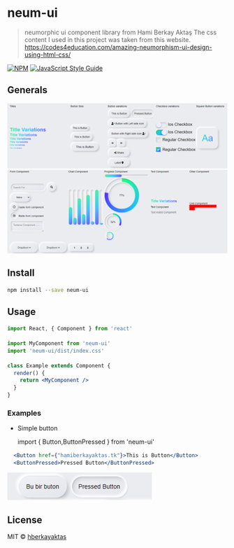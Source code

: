 # neum-ui

> neumorphic ui component library from Hami Berkay Aktaş The css content I used in this project was taken from this website. https://codes4education.com/amazing-neumorphism-ui-design-using-html-css/

[![NPM](https://img.shields.io/npm/v/neum-ui.svg)](https://www.npmjs.com/package/neum-ui) [![JavaScript Style Guide](https://img.shields.io/badge/code_style-standard-brightgreen.svg)](https://standardjs.com)

## Generals 

![Cevap1](Componentimage/General1.png)
![Cevap1](Componentimage/General2.png)
## Install

```bash
npm install --save neum-ui
```

## Usage

```jsx
import React, { Component } from 'react'

import MyComponent from 'neum-ui'
import 'neum-ui/dist/index.css'

class Example extends Component {
  render() {
    return <MyComponent />
  }
}
```
### Examples

- Simple button

  import {  Button,ButtonPressed } from 'neum-ui'
```jsx
  <Button href={"hamiberkayaktas.tk"}>This is Button</Button>
  <ButtonPressed>Pressed Button</ButtonPressed>
```

  ![Cevap1](Componentimage/Button.png)

## License

MIT © [hberkayaktas](https://github.com/hberkayaktas)
